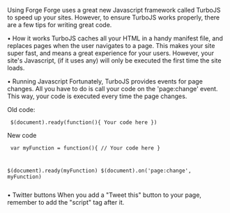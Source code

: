 Using Forge
Forge uses a great new Javascript framework called TurboJS to speed up your sites.
However, to ensure TurboJS works properly, there are a few tips for writing great code.

• How it works
TurboJS caches all your HTML in a handy manifest file, and replaces pages when the user navigates to a page.
This makes your site super fast, and means a great experience for your users.
However, your site's Javascript, (if it uses any) will only be executed the first time the site loads.

• Running Javascript
Fortunately, TurboJS provides events for page changes. All you have to do is call your code on the 'page:change' event.
This way, your code is executed every time the page changes.

Old code:

<code><pre>
$(document).ready(function(){
  Your code here
})
</pre></code>

New code

<code><pre>
var myFunction = function(){
  // Your code here
}

$(document).ready(myFunction)
$(document).on('page:change', myFunction)
</pre></code>

• Twitter buttons
When you add a "Tweet this" button to your page, remember to add the "script" tag after it.